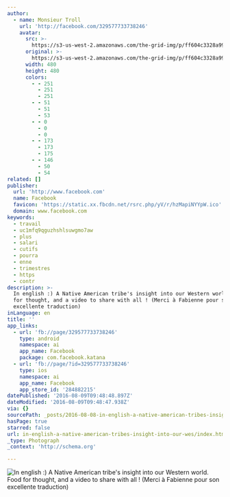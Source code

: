 ```yaml
---
author:
  - name: Monsieur Troll
    url: 'http://facebook.com/329577733738246'
    avatar:
      src: >-
        https://s3-us-west-2.amazonaws.com/the-grid-img/p/ff604c3328a9984404644b25ddf4b25a44e9bb05.jpg
      original: >-
        https://s3-us-west-2.amazonaws.com/the-grid-img/p/ff604c3328a9984404644b25ddf4b25a44e9bb05.jpg
      width: 480
      height: 480
      colors:
        - - 251
          - 251
          - 251
        - - 51
          - 51
          - 53
        - - 0
          - 0
          - 0
        - - 173
          - 173
          - 175
        - - 146
          - 50
          - 54
related: []
publisher:
  url: 'http://www.facebook.com'
  name: Facebook
  favicon: 'https://static.xx.fbcdn.net/rsrc.php/yV/r/hzMapiNYYpW.ico'
  domain: www.facebook.com
keywords:
  - travail
  - uc1mfq9qguzhshlsuwgmo7aw
  - plus
  - salari
  - cutifs
  - pourra
  - enne
  - trimestres
  - https
  - contr
description: >-
  In english :) A Native American tribe's insight into our Western world. Food
  for thought, and a video to share with all ! (Merci à Fabienne pour son
  excellente traduction)
inLanguage: en
title: ''
app_links:
  - url: 'fb://page/329577733738246'
    type: android
    namespace: ai
    app_name: Facebook
    package: com.facebook.katana
  - url: 'fb://page/?id=329577733738246'
    type: ios
    namespace: ai
    app_name: Facebook
    app_store_id: '284882215'
datePublished: '2016-08-09T09:48:48.897Z'
dateModified: '2016-08-09T09:48:47.938Z'
via: {}
sourcePath: _posts/2016-08-08-in-english-a-native-american-tribes-insight-into-our-wes.md
hasPage: true
starred: false
url: in-english-a-native-american-tribes-insight-into-our-wes/index.html
_type: Photograph
_context: 'http://schema.org'

---
```

![In english :) A Native American tribe's insight into our Western world. Food for thought, and a video to share with all ! (Merci à Fabienne pour son excellente traduction)](https://scontent.xx.fbcdn.net/v/t15.0-10/s160x160/13538085_1327724237256919_1518066848_n.jpg?oh=cfff0dfd8deff5d28dd2e33ec20535c4&oe=5814C3E3)